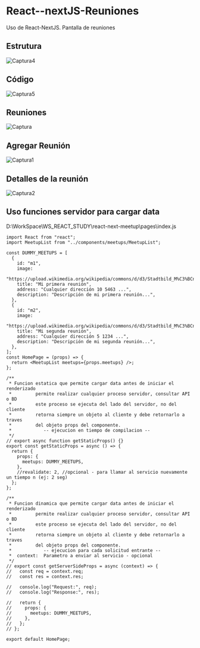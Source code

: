 # React--nextJS-Reuniones
Uso de React-NextJS.  Pantalla de reuniones 

## Estrutura
![Captura4](https://user-images.githubusercontent.com/7141537/162843772-70104ed7-d731-4e13-930c-816055dac6db.PNG)

## Código
![Captura5](https://user-images.githubusercontent.com/7141537/162843768-1fb86cd5-5ff3-4fea-9083-421c598fb5e8.PNG)

## Reuniones
![Captura](https://user-images.githubusercontent.com/7141537/162843627-a9704f23-37a2-4f79-b3bc-94dc5e92a062.PNG)

## Agregar Reunión
![Captura1](https://user-images.githubusercontent.com/7141537/162843620-08622be9-cf7b-4074-87bb-8e1da21d5302.PNG)

## Detalles de la reunión
![Captura2](https://user-images.githubusercontent.com/7141537/162843624-f2edd8a1-debf-42e1-895e-9a14e84f7432.PNG)

## Uso funciones servidor para cargar data 

D:\WorkSpace\WS_REACT_STUDY\react-next-meetup\pages\index.js
```
import React from "react";
import MeetupList from "../components/meetups/MeetupList";

const DUMMY_MEETUPS = [
  {
    id: "m1",
    image:
      "https://upload.wikimedia.org/wikipedia/commons/d/d3/Stadtbild_M%C3%BCnchen.jpg",
    title: "Mi primera reunión",
    address: "Cualquier dirección 10 5463 ...",
    description: "Descripción de mi primera reunión...",
  },
  {
    id: "m2",
    image:
      "https://upload.wikimedia.org/wikipedia/commons/d/d3/Stadtbild_M%C3%BCnchen.jpg",
    title: "Mi segunda reunión",
    address: "Cualquier dirección 5 1234 ...",
    description: "Descripción de mi segunda reunión...",
  },
];
const HomePage = (props) => {
  return <MeetupList meetups={props.meetups} />;
};

/**
 * Funcion estatica que permite cargar data antes de iniciar el renderizado
 *         permite realizar cualquier proceso servidor, consultar API o BD
 *         este proceso se ejecuta del lado del servidor, no del cliente
 *         retorna siempre un objeto al cliente y debe retornarlo a traves
 *         del objeto props del componente.
 *            -- ejecucion en tiempo de compilacion --
 */
// export async function getStaticProps() {}
export const getStaticProps = async () => {
  return {
    props: {
      meetups: DUMMY_MEETUPS,
    },
    //revalidate: 2, //opcional - para llamar al servicio nuevamente un tiempo n (ej: 2 seg)
  };
};

/**
 * Funcion dinamica que permite cargar data antes de iniciar el renderizado
 *         permite realizar cualquier proceso servidor, consultar API o BD
 *         este proceso se ejecuta del lado del servidor, no del cliente
 *         retorna siempre un objeto al cliente y debe retornarlo a traves
 *         del objeto props del componente.
 *            -- ejecucion para cada solicitud entrante --
 *  context:  Parametro a enviar al servicio - opcional
 */
// export const getServerSideProps = async (context) => {
//   const req = context.req;
//   const res = context.res;

//   console.log("Request:", req);
//   console.log("Response:", res);

//   return {
//     props: {
//       meetups: DUMMY_MEETUPS,
//     },
//   };
// };

export default HomePage;
```
